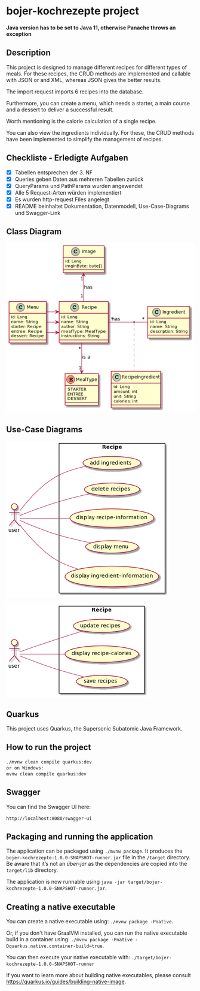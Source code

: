 # bojer-kochrezepte project
**Java version has to be set to Java 11, otherwise Panache throws an exception**

## Description

This project is designed to manage different recipes for different types of meals. 
For these recipes, the CRUD methods are implemented and callable with JSON or and XML, whereas JSON gives the better results.

The import request imports 6 recipes into the database.

Furthermore, you can create a menu, which needs a starter, a main course and a dessert to deliver a successful result.

Worth mentioning is the calorie calculation of a single recipe.

You can also view the ingredients individually. For these, the CRUD methods have been implemented to simplify the management of recipes.

## Checkliste - Erledigte Aufgaben

- [X] Tabellen entsprechen der 3. NF
- [X] Queries geben Daten aus mehreren Tabellen zurück
- [X] QueryParams und PathParams wurden angewendet
- [X] Alle 5 Request-Arten würden implementiert
- [X] Es wurden http-request Files angelegt
- [X] README beinhaltet Dokumentation, Datenmodell, Use-Case-Diagrams und Swagger-Link

## Class Diagram
![class-diagram](asciidocs/images/cld.png?raw=true)

## Use-Case Diagrams
![use-case-diagram](asciidocs/images/ucd.png?raw=true)

![use-case-diagram-db](asciidocs/images/ucd-db.png?raw=true)

## Quarkus

This project uses Quarkus, the Supersonic Subatomic Java Framework.

## How to run the project

```
./mvnw clean compile quarkus:dev
or on Windows:
mvnw clean compile quarkus:dev
```

## Swagger

You can find the Swagger UI here:
```
http://localhost:8080/swagger-ui
```


## Packaging and running the application

The application can be packaged using `./mvnw package`.
It produces the `bojer-kochrezepte-1.0.0-SNAPSHOT-runner.jar` file in the `/target` directory.
Be aware that it’s not an _über-jar_ as the dependencies are copied into the `target/lib` directory.

The application is now runnable using `java -jar target/bojer-kochrezepte-1.0.0-SNAPSHOT-runner.jar`.

## Creating a native executable

You can create a native executable using: `./mvnw package -Pnative`.

Or, if you don't have GraalVM installed, you can run the native executable build in a container using: `./mvnw package -Pnative -Dquarkus.native.container-build=true`.

You can then execute your native executable with: `./target/bojer-kochrezepte-1.0.0-SNAPSHOT-runner`

If you want to learn more about building native executables, please consult https://quarkus.io/guides/building-native-image.
